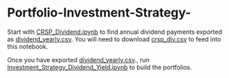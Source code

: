 # Portfolio-Investment-Strategy-

Start with [CRSP_Dividend.ipynb](/CRSP_Dividend.ipynb) to find annual dividend payments exported as [dividend_yearly.csv](/dividend_yearly.csv). You will need to download [crsp_div.csv](https://drive.google.com/file/d/1eFfL72kUI5mG3O8grn8RZUms9TUE7O40/view?usp=sharing) to feed into this notebook.

Once you have exported [dividend_yearly.csv](/dividend_yearly.csv)., run [Investment_Strategy_Dividend_Yield.ipynb](/Investment_Strategy_Dividend_Yield.ipynb) to build the portfolios.
